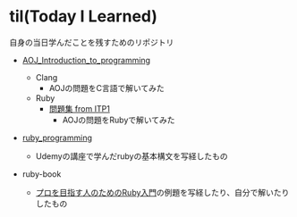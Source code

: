 # til(Today I Learned)
自身の当日学んだことを残すためのリポジトリ

* [AOJ_Introduction_to_programming](https://judge.u-aizu.ac.jp/onlinejudge/index.jsp)
	* Clang
		* AOJの問題をC言語で解いてみた
	* Ruby
		* [問題集 from ITP1](https://judge.u-aizu.ac.jp/onlinejudge/finder.jsp?course=ITP1)
			* AOJの問題をRubyで解いてみた 

* [ruby_programming](https://www.udemy.com/share/101WM43@kbNWoeuIMf6-A8spbykqHjaWCOkiveqqwATTjcyupHLH-2V_tXoXK7NBRkRW_JFZ/)
	* Udemyの講座で学んだrubyの基本構文を写経したもの

* ruby-book
	* [プロを目指す人のためのRuby入門](https://www.amazon.co.jp/dp/B077Q8BXHC)の例題を写経したり、自分で解いたりしたもの